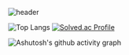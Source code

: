 ![header](https://capsule-render.vercel.app/api?type=waving&color=gradient&height=120&animation=fadeIn&section=footer&text=🚗🚘🚛&fontAlign=70)

![Top Langs](https://github-readme-stats.vercel.app/api/top-langs/?username=alsrbs&langs_count=8&layout=compact)  [![Solved.ac Profile](http://mazassumnida.wtf/api/v2/generate_badge?boj=rlaalsrbs)](https://solved.ac/rlaalsrbs/)

![Ashutosh's github activity graph](https://github-readme-activity-graph.vercel.app/graph?username=alsrbs&theme=github-compact&hide_title=true&hide_border=ture)


